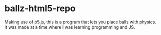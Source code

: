 # ballz-html5-repo
Making use of p5.js, this is a program that lets you place balls with physics.
It was made at a time where I was learning programming and JS.

